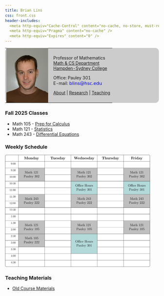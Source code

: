 ```yaml
---
title: Brian Lins
css: front.css
header-includes:
  <meta http-equiv="Cache-Control" content="no-cache, no-store, must-revalidate" />
  <meta http-equiv="Pragma" content="no-cache" />
  <meta http-equiv="Expires" content="0" />
---
```


<!--- - --->

<div style="background-color:#ccc; border-top: 0px solid black; border-bottom: 0px solid black; border-radius: 12px">
<table>
<tr>
<td>
<img src="Brian4.jpg" width=143 style="display:block; margin:-3px; 0px solid black;"></img>
</td>
<td>

Professor of Mathematics \
[Math & CS Department](http://www.hsc.edu/academics/mathematics-and-computer-science) \
[Hampden-Sydney College](https://www.hsc.edu)

Office: Pauley 301 \
E-mail: <img src="address.png"  style="vertical-align:bottom"/>

[About](about.html) | [Research](research.html) | [Teaching](index.html) 

</td>
</tr>
</table>
</div>

<!--- - --->

### Fall 2025 Classes

* Math 105 - [Prep for Calculus](fall25/math105/index.html) 
* Math 121 - [Statistics](fall25/math121/index.html) 
* Math 243 - [Differential Equations](fall25/math243/index.html) 

### Weekly Schedule

<a href="fall25/schedule.pdf"><img src="fall25/schedule.png" width="475"/></a>


### Teaching Materials

* [Old Course Materials](old.html)

<br>
<br>
<br>
<br>
<br>
<br>
<br>
<br>
<br>
<br>
